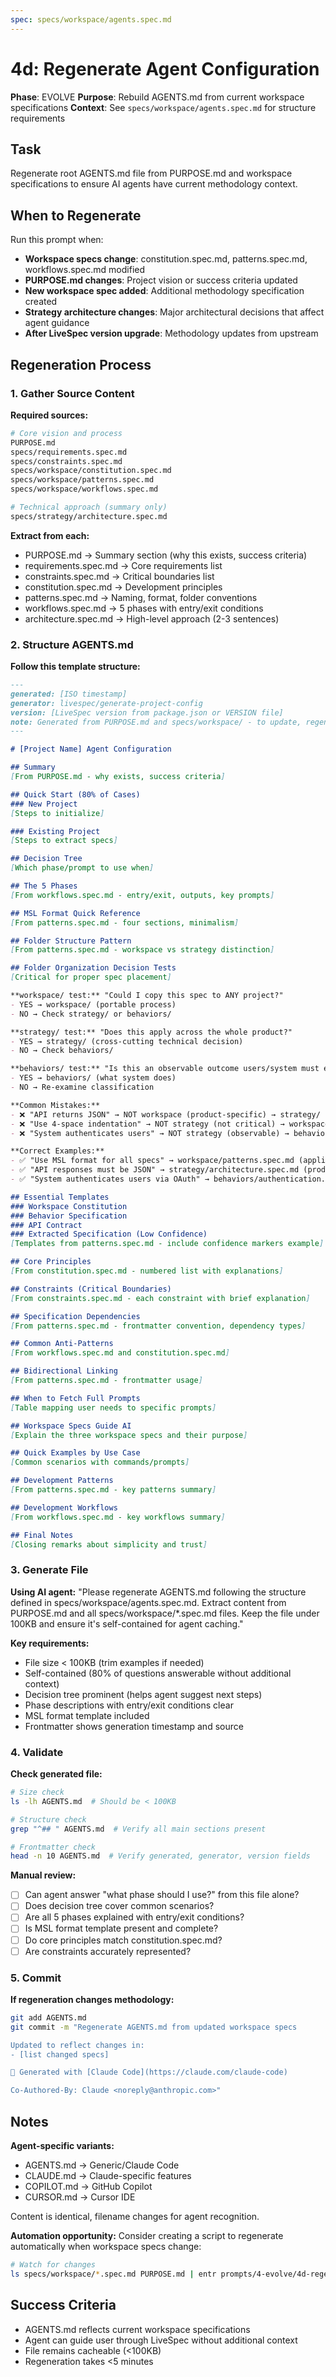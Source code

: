 ```yaml
---
spec: specs/workspace/agents.spec.md
---
```


# 4d: Regenerate Agent Configuration

**Phase**: EVOLVE
**Purpose**: Rebuild AGENTS.md from current workspace specifications
**Context**: See `specs/workspace/agents.spec.md` for structure requirements

## Task

Regenerate root AGENTS.md file from PURPOSE.md and workspace specifications to ensure AI agents have current methodology context.

## When to Regenerate

Run this prompt when:
- **Workspace specs change**: constitution.spec.md, patterns.spec.md, workflows.spec.md modified
- **PURPOSE.md changes**: Project vision or success criteria updated
- **New workspace spec added**: Additional methodology specification created
- **Strategy architecture changes**: Major architectural decisions that affect agent guidance
- **After LiveSpec version upgrade**: Methodology updates from upstream

## Regeneration Process

### 1. Gather Source Content

**Required sources:**
```bash
# Core vision and process
PURPOSE.md
specs/requirements.spec.md
specs/constraints.spec.md
specs/workspace/constitution.spec.md
specs/workspace/patterns.spec.md
specs/workspace/workflows.spec.md

# Technical approach (summary only)
specs/strategy/architecture.spec.md
```

**Extract from each:**
- PURPOSE.md → Summary section (why this exists, success criteria)
- requirements.spec.md → Core requirements list
- constraints.spec.md → Critical boundaries list
- constitution.spec.md → Development principles
- patterns.spec.md → Naming, format, folder conventions
- workflows.spec.md → 5 phases with entry/exit conditions
- architecture.spec.md → High-level approach (2-3 sentences)

### 2. Structure AGENTS.md

**Follow this template structure:**

```markdown
---
generated: [ISO timestamp]
generator: livespec/generate-project-config
version: [LiveSpec version from package.json or VERSION file]
note: Generated from PURPOSE.md and specs/workspace/ - to update, regenerate this file
---

# [Project Name] Agent Configuration

## Summary
[From PURPOSE.md - why exists, success criteria]

## Quick Start (80% of Cases)
### New Project
[Steps to initialize]

### Existing Project
[Steps to extract specs]

## Decision Tree
[Which phase/prompt to use when]

## The 5 Phases
[From workflows.spec.md - entry/exit, outputs, key prompts]

## MSL Format Quick Reference
[From patterns.spec.md - four sections, minimalism]

## Folder Structure Pattern
[From patterns.spec.md - workspace vs strategy distinction]

## Folder Organization Decision Tests
[Critical for proper spec placement]

**workspace/ test:** "Could I copy this spec to ANY project?"
- YES → workspace/ (portable process)
- NO → Check strategy/ or behaviors/

**strategy/ test:** "Does this apply across the whole product?"
- YES → strategy/ (cross-cutting technical decision)
- NO → Check behaviors/

**behaviors/ test:** "Is this an observable outcome users/system must exhibit?"
- YES → behaviors/ (what system does)
- NO → Re-examine classification

**Common Mistakes:**
- ❌ "API returns JSON" → NOT workspace (product-specific) → strategy/
- ❌ "Use 4-space indentation" → NOT strategy (not critical) → workspace/ (if it matters)
- ❌ "System authenticates users" → NOT strategy (observable) → behaviors/

**Correct Examples:**
- ✅ "Use MSL format for all specs" → workspace/patterns.spec.md (applies to any project)
- ✅ "API responses must be JSON" → strategy/architecture.spec.md (product-wide decision)
- ✅ "System authenticates users via OAuth" → behaviors/authentication.spec.md (observable outcome)

## Essential Templates
### Workspace Constitution
### Behavior Specification
### API Contract
### Extracted Specification (Low Confidence)
[Templates from patterns.spec.md - include confidence markers example]

## Core Principles
[From constitution.spec.md - numbered list with explanations]

## Constraints (Critical Boundaries)
[From constraints.spec.md - each constraint with brief explanation]

## Specification Dependencies
[From patterns.spec.md - frontmatter convention, dependency types]

## Common Anti-Patterns
[From workflows.spec.md and constitution.spec.md]

## Bidirectional Linking
[From patterns.spec.md - frontmatter usage]

## When to Fetch Full Prompts
[Table mapping user needs to specific prompts]

## Workspace Specs Guide AI
[Explain the three workspace specs and their purpose]

## Quick Examples by Use Case
[Common scenarios with commands/prompts]

## Development Patterns
[From patterns.spec.md - key patterns summary]

## Development Workflows
[From workflows.spec.md - key workflows summary]

## Final Notes
[Closing remarks about simplicity and trust]
```

### 3. Generate File

**Using AI agent:**
"Please regenerate AGENTS.md following the structure defined in specs/workspace/agents.spec.md. Extract content from PURPOSE.md and all specs/workspace/*.spec.md files. Keep the file under 100KB and ensure it's self-contained for agent caching."

**Key requirements:**
- File size < 100KB (trim examples if needed)
- Self-contained (80% of questions answerable without additional context)
- Decision tree prominent (helps agent suggest next steps)
- Phase descriptions with entry/exit conditions clear
- MSL format template included
- Frontmatter shows generation timestamp and source

### 4. Validate

**Check generated file:**
```bash
# Size check
ls -lh AGENTS.md  # Should be < 100KB

# Structure check
grep "^## " AGENTS.md  # Verify all main sections present

# Frontmatter check
head -n 10 AGENTS.md  # Verify generated, generator, version fields
```

**Manual review:**
- [ ] Can agent answer "what phase should I use?" from this file alone?
- [ ] Does decision tree cover common scenarios?
- [ ] Are all 5 phases explained with entry/exit conditions?
- [ ] Is MSL format template present and complete?
- [ ] Do core principles match constitution.spec.md?
- [ ] Are constraints accurately represented?

### 5. Commit

**If regeneration changes methodology:**
```bash
git add AGENTS.md
git commit -m "Regenerate AGENTS.md from updated workspace specs

Updated to reflect changes in:
- [list changed specs]

🤖 Generated with [Claude Code](https://claude.com/claude-code)

Co-Authored-By: Claude <noreply@anthropic.com>"
```

## Notes

**Agent-specific variants:**
- AGENTS.md → Generic/Claude Code
- CLAUDE.md → Claude-specific features
- COPILOT.md → GitHub Copilot
- CURSOR.md → Cursor IDE

Content is identical, filename changes for agent recognition.

**Automation opportunity:**
Consider creating a script to regenerate automatically when workspace specs change:
```bash
# Watch for changes
ls specs/workspace/*.spec.md PURPOSE.md | entr prompts/4-evolve/4d-regenerate-agents.md
```

## Success Criteria

- AGENTS.md reflects current workspace specifications
- Agent can guide user through LiveSpec without additional context
- File remains cacheable (<100KB)
- Regeneration takes <5 minutes
